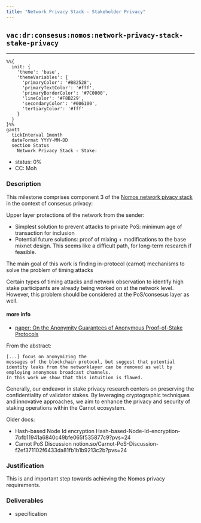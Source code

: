 ```yaml
---
title: "Network Privacy Stack - Stakeholder Privacy"
---
```

## `vac:dr:consesus:nomos:network-privacy-stack-stake-privacy`
---

```mermaid
%%{ 
  init: { 
    'theme': 'base', 
    'themeVariables': { 
      'primaryColor': '#BB2528', 
      'primaryTextColor': '#fff', 
      'primaryBorderColor': '#7C0000', 
      'lineColor': '#F8B229', 
      'secondaryColor': '#006100', 
      'tertiaryColor': '#fff' 
    } 
  } 
}%%
gantt
  tickInterval 1month
  dateFormat YYYY-MM-DD 
  section Status
    Network Privacy Stack - Stake:
```

- status: 0%
- CC: Moh

### Description

This milestone comprises component 3 of the [Nomos network pivacy stack](https://www.notion.so/Network-Privacy-Stack-2a2a86647d2a42ca9de6940c55f99851)
in the context of consesus privacy:

Upper layer protections of the network from the sender:

* Simplest solution to prevent attacks to private PoS: minimum age of transaction for inclusion
* Potential future solutions: proof of mixing + modifications to the base mixnet design. This seems like a difficult path, for long-term research if feasible.

The main goal of this work is finding in-protocol (carnot) mechanisms to solve the problem of timing attacks

Certain types of timing attacks and network observation to identify high stake participants are already being worked on at the network level.
However, this problem should be considered at the PoS/consesus layer as well.


#### more info

* [paper: On the Anonymity Guarantees of Anonymous Proof-of-Stake Protocols](https://eprint.iacr.org/2021/409.pdf)

From the abstract:

```
[...] focus on anonymizing the
messages of the blockchain protocol, but suggest that potential identity leaks from the networklayer can be removed as well by employing anonymous broadcast channels.
In this work we show that this intuition is flawed.
```

Generally, our endeavor in stake privacy research centers on preserving the confidentiality of validator stakes.
By leveraging cryptographic techniques and innovative approaches, we aim to enhance the privacy and security of staking operations within the Carnot ecosystem.

Older docs:

* Hash-based Node Id encryption Hash-based-Node-Id-encryption-7bfb11941a6840c49bfe065f535877c9?pvs=24
* Carnot PoS Discussion notion.so/Carnot-PoS-Discussion-f2ef371102f6433da81fb1b1b9213c2b?pvs=24


### Justification

This is and important step towards achieving the Nomos privacy requirements.

### Deliverables

* specification



